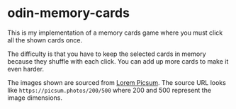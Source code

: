# odin-memory-cards
This is my implementation of a memory cards game where you must click all the shown cards once. 

The difficulty is that you have to keep the selected cards in memory because they shuffle with each click. 
You can add up more cards to make it even harder.

The images shown are sourced from [Lorem Picsum](https://picsum.photos). The source URL looks like `https://picsum.photos/200/500` where 200 and 500 represent the image dimensions.
